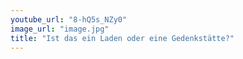 ```yaml
---
youtube_url: "8-hQ5s_NZy0"
image_url: "image.jpg"
title: "Ist das ein Laden oder eine Gedenkstätte?"
---
```

